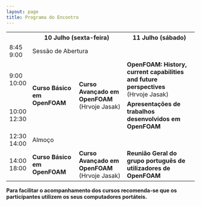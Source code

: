 ```yaml
---
layout: page
title: Programa do Encontro
---
```


<table>
    <tbody>
    <tr>
        <th></th>
        <th colspan="2">10 Julho (sexta-feira)</th>
        <th>11 Julho (sábado)</th>
    </tr>
    <tr>
        <td>8:45 <br> 9:00</td>
        <td colspan="2">Sessão de Abertura</td>
        <td></td>
    </tr>
    <tr>
        <td>9:00 <br> 10:00</td>
        <td rowspan="2"><b>Curso Básico em OpenFOAM</b></td>
        <td rowspan="2"><b>Curso Avançado em OpenFOAM</b> <br> (Hrvoje Jasak)</td>
        <td><b>OpenFOAM: History, current capabilities and future perspectives</b><br>(Hrvoje Jasak)</td>
    </tr>
    <tr>
        <td>10:00 <br> 12:30</td>
        <td><b>Apresentações de trabalhos desenvolvidos em OpenFOAM</b></td>
    </tr>
    <tr>
        <td>12:30 <br> 14:00</td>
        <td colspan="3">Almoço</td>
    </tr>
    <tr>
        <td>14:00 <br> 18:00</td>
        <td><b>Curso Básico em OpenFOAM</b></td>
        <td><b>Curso Avançado em OpenFOAM</b> <br> (Hrvoje Jasak)</td>
        <td><b>Reunião Geral do grupo português de utilizadores de OpenFOAM</b></td>
    </tr>
    </tbody>
</table>

<b>Para facilitar o acompanhamento dos cursos recomenda-se que os participantes utilizem os seus computadores portáteis.</b>

